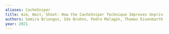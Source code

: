 ```yaml
---
aliases: CacheSniper
title: Aim, Wait, Shoot: How the CacheSniper Technique Improves Unprivileged Cache Attacks
authors: Samira Briongos, Ida Bruhns, Pedro Malagón, Thomas Eisenbarth, José M. Moya
year: 2021
---
```


